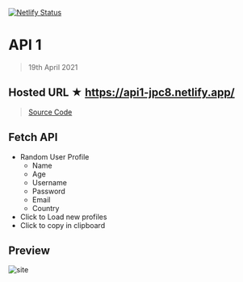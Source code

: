 [![Netlify Status](https://api.netlify.com/api/v1/badges/1f2883e4-5e31-4f05-b100-7de258a28d52/deploy-status)](https://app.netlify.com/sites/api1-jpc8/deploys)

# API 1

> 19th April 2021

## Hosted URL ★ https://api1-jpc8.netlify.app/

> [Source Code](api1)

## Fetch API

- Random User Profile
  - Name
  - Age
  - Username
  - Password
  - Email
  - Country
- Click to Load new profiles
- Click to copy in clipboard

## Preview

![site](https://github.com/JPC8/guvi_BootCamp/blob/main/Tasks/Week4/api-1/Preview.png)
